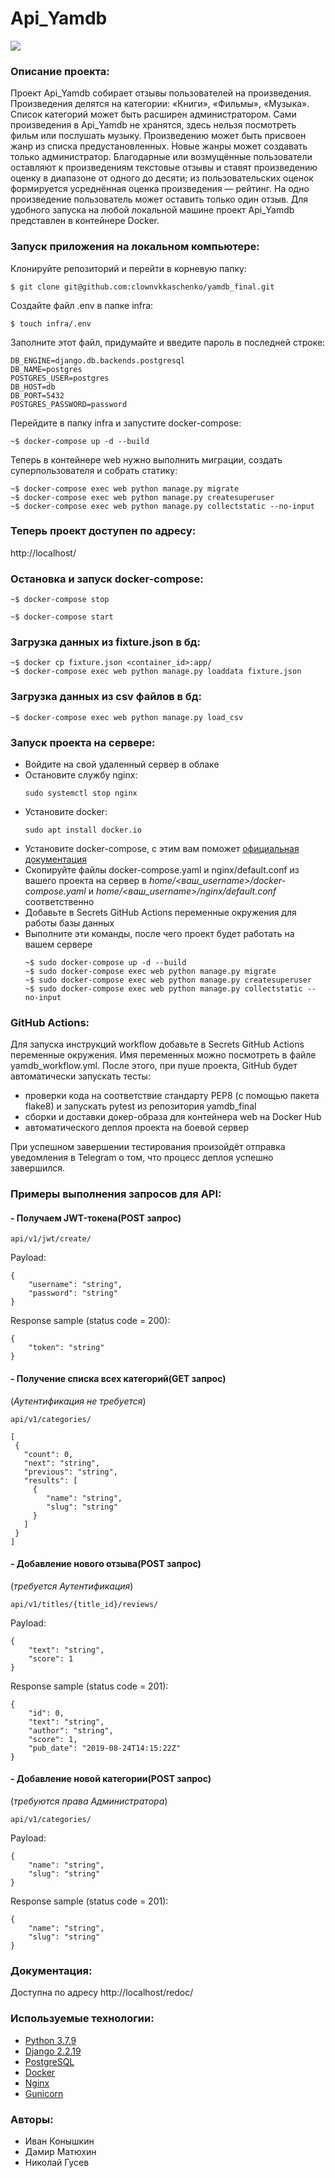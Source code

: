 # Api_Yamdb
![](https://github.com/clownvkkaschenko/yamdb_final/actions/workflows/yamdb_workflow.yml/badge.svg)
### Описание проекта:
Проект Api\_Yamdb собирает отзывы пользователей на произведения. Произведения делятся на категории: «Книги», «Фильмы», «Музыка». Список категорий может быть расширен администратором. Сами произведения в Api\_Yamdb не хранятся, здесь нельзя посмотреть фильм или послушать музыку. Произведению может быть присвоен жанр из списка предустановленных. Новые жанры может создавать только администратор. Благодарные или возмущённые пользователи оставляют к произведениям текстовые отзывы и ставят произведению оценку в диапазоне от одного до десяти; из пользовательских оценок формируется усреднённая оценка произведения — рейтинг. На одно произведение пользователь может оставить только один отзыв.
Для удобного запуска на любой локальной машине проект Api_Yamdb представлен в контейнере Docker.
### Запуск приложения на локальном компьютере:
Клонируйте репозиторий и перейти в корневую папку:
```
$ git clone git@github.com:clownvkkaschenko/yamdb_final.git
```
Cоздайте файл .env в папке infra:
```
$ touch infra/.env
```
Заполните этот файл, придумайте и введите пароль в последней строке:
```
DB_ENGINE=django.db.backends.postgresql
DB_NAME=postgres
POSTGRES_USER=postgres
DB_HOST=db
DB_PORT=5432
POSTGRES_PASSWORD=password
```
Перейдите в папку infra и запустите docker-compose:
```
~$ docker-compose up -d --build
```
Теперь в контейнере web нужно выполнить миграции, создать суперпользователя и собрать статику:
```
~$ docker-compose exec web python manage.py migrate
~$ docker-compose exec web python manage.py createsuperuser
~$ docker-compose exec web python manage.py collectstatic --no-input
```
### Теперь проект доступен по адресу:
http://localhost/
### Остановка и запуск docker-compose:
```
~$ docker-compose stop
```
```
~$ docker-compose start
```
### Загрузка данных из fixture.json в бд:
```
~$ docker cp fixture.json <container_id>:app/
~$ docker-compose exec web python manage.py loaddata fixture.json
```
### Загрузка данных из csv файлов в бд:
```
~$ docker-compose exec web python manage.py load_csv
```
### Запуск проекта на сервере:
- Войдите на свой удаленный сервер в облаке
- Остановите службу nginx:
    ```
    sudo systemctl stop nginx
    ```
- Установите docker:
    ```
    sudo apt install docker.io
    ```
- Установите docker-compose, с этим вам поможет [официальная документация](https://docs.docker.com/compose/install/)
- Скопируйте файлы docker-compose.yaml и nginx/default.conf из вашего проекта на сервер в _home/<ваш_username>/docker-compose.yaml_ и _home/<ваш_username>/nginx/default.conf_ соответственно
- Добавьте в Secrets GitHub Actions переменные окружения для работы базы данных
- Выполните эти команды, после чего проект будет работать на вашем сервере
    ```
    ~$ sudo docker-compose up -d --build
    ~$ sudo docker-compose exec web python manage.py migrate
    ~$ sudo docker-compose exec web python manage.py createsuperuser
    ~$ sudo docker-compose exec web python manage.py collectstatic --no-input
    ```
### GitHub Actions:
Для запуска инструкций workflow добавьте в Secrets GitHub Actions переменные окружения. Имя переменных можно посмотреть в файле yamdb_workflow.yml. После этого, при пуше проекта, GitHub будет автоматически запускать тесты:
- проверки кода на соответствие стандарту PEP8 (с помощью пакета flake8) и запускать pytest из репозитория yamdb_final
- сборки и доставки докер-образа для контейнера web на Docker Hub
- автоматического деплоя проекта на боевой сервер

При успешном завершении тестирования произойдёт отправка уведомления в Telegram о том, что процесс деплоя успешно завершился.
### Примеры выполнения запросов для API:
#### - Получаем JWT-токена(POST запрос)
```
api/v1/jwt/create/
```
Payload:
```
{
    "username": "string",
    "password": "string"
}
```
Response sample (status code = 200):
```
{
    "token": "string"
}
```
#### - Получение списка всех категорий(GET запрос)
(*Аутентификация не требуется*)
```
api/v1/categories/
```
```
[
 {
   "count": 0,
   "next": "string",
   "previous": "string",
   "results": [
     {
        "name": "string",
        "slug": "string"
     }
   ]
 }
]
```
#### - Добавление нового отзыва(POST запрос)
(*требуется Аутентификация*)
```
api/v1/titles/{title_id}/reviews/
```
Payload:
```
{
    "text": "string",
    "score": 1
}
```
Response sample (status code = 201):
```
{
    "id": 0,
    "text": "string",
    "author": "string",
    "score": 1,
    "pub_date": "2019-08-24T14:15:22Z"
}
```
#### - Добавление новой категории(POST запрос)
(*требуются права Администратора*)
```
api/v1/categories/
```
Payload:
```
{
    "name": "string",
    "slug": "string"
}
```
Response sample (status code = 201):
```
{
    "name": "string",
    "slug": "string"
}
```
### Документация:
Доступна по адресу http://localhost/redoc/
### Используемые технологии:
- [Python 3.7.9](https://www.python.org/)
- [Django 2.2.19](https://www.djangoproject.com/)
- [PostgreSQL](https://www.postgresql.org/)
- [Docker](https://www.docker.com/)
- [Nginx](https://nginx.org/ru/)
- [Gunicorn](https://gunicorn.org/)
### Авторы:
- Иван Конышкин
- Дамир Матюхин
- Николай Гусев

